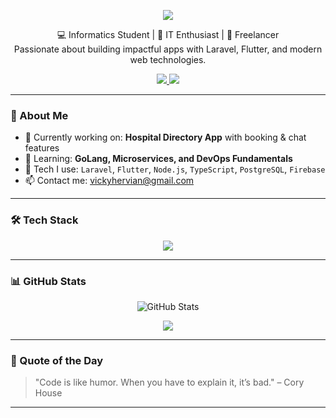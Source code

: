 <!-- Banner -->
<p align="center">
  <img src="https://capsule-render.vercel.app/api?type=waving&color=0d1117&height=200&section=header&text=Hi%20👋,%20I'm%20Vicky%20Hervian&fontColor=ffffff&fontSize=40&animation=fadeIn" />
</p>

<!-- Bio -->
<p align="center">
  💻 Informatics Student | 🧠 IT Enthusiast | 💼 Freelancer <br />
  Passionate about building impactful apps with Laravel, Flutter, and modern web technologies.
</p>

<!-- Badges -->
<p align="center">
  <a href="https://www.linkedin.com/in/vicky-hervian-pangestu-86079521a" target="_blank">
    <img src="https://img.shields.io/badge/LinkedIn-Vicky%20Hervian%20Pangestu-0077B5?style=for-the-badge&logo=linkedin&logoColor=white"/>
  </a>
  <a href="mailto:vickyhervian@gmail.com">
    <img src="https://img.shields.io/badge/Email-vickyhervian@gmail.com-D14836?style=for-the-badge&logo=gmail&logoColor=white"/>
  </a>
</p>

---

### 🧠 About Me

- 🔭 Currently working on: **Hospital Directory App** with booking & chat features  
- 🌱 Learning: **GoLang, Microservices, and DevOps Fundamentals**  
- 🚀 Tech I use: `Laravel`, `Flutter`, `Node.js`, `TypeScript`, `PostgreSQL`, `Firebase`  
- 📫 Contact me: [vickyhervian@gmail.com](mailto:vickyhervian@gmail.com)

---

### 🛠️ Tech Stack

<p align="center">
  <img src="https://skillicons.dev/icons?i=flutter,laravel,nodejs,typescript,postgres,mysql,firebase,git,figma,vscode" />
</p>

---

### 📊 GitHub Stats

<p align="center">
  <img src="https://github-readme-stats.vercel.app/api?username=Vdevelops&show_icons=true&theme=radical" alt="GitHub Stats" />
</p>

<p align="center">
  <img src="https://github-readme-streak-stats.herokuapp.com?user=Vdevelops&theme=radical&hide_border=false" />
</p>

---

### 📌 Quote of the Day

> "Code is like humor. When you have to explain it, it’s bad." – Cory House

---
